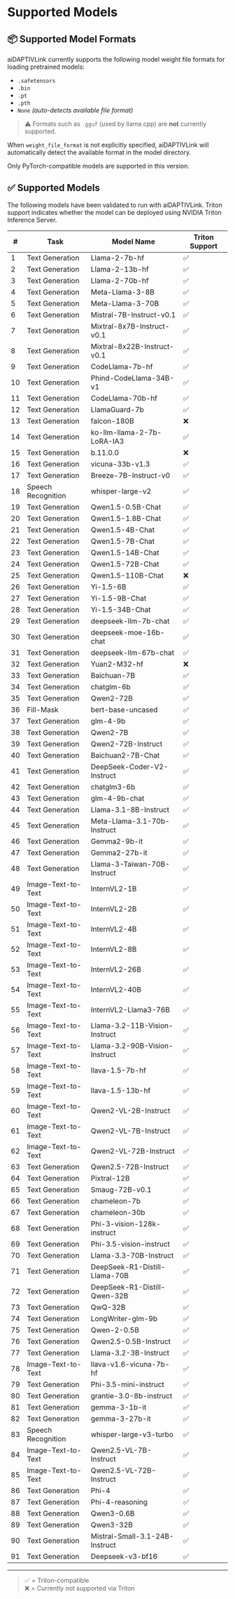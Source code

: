 # Supported Models

## 📦 Supported Model Formats

aiDAPTIVLink currently supports the following model weight file formats for loading pretrained models:

- `.safetensors`
- `.bin`
- `.pt`
- `.pth`
- `None` *(auto-detects available file format)*

> ⚠️ Formats such as `.gguf` (used by llama.cpp) are **not** currently supported.

When `weight_file_format` is not explicitly specified, aiDAPTIVLink will automatically detect the available format in the model directory.

Only PyTorch-compatible models are supported in this version.

## ✅ Supported Models

The following models have been validated to run with aiDAPTIVLink. Triton support indicates whether the model can be deployed using NVIDIA Triton Inference Server.

| #  | Task                    | Model Name                        | Triton Support |
|----|-------------------------|-----------------------------------|----------------|
| 1  | Text Generation         | Llama-2-7b-hf                     | ✅             |
| 2  | Text Generation         | Llama-2-13b-hf                    | ✅             |
| 3  | Text Generation         | Llama-2-70b-hf                    | ✅             |
| 4  | Text Generation         | Meta-Llama-3-8B                  | ✅             |
| 5  | Text Generation         | Meta-Llama-3-70B                 | ✅             |
| 6  | Text Generation         | Mistral-7B-Instruct-v0.1         | ✅             |
| 7  | Text Generation         | Mixtral-8x7B-Instruct-v0.1       | ✅             |
| 8  | Text Generation         | Mixtral-8x22B-Instruct-v0.1      | ✅             |
| 9  | Text Generation         | CodeLlama-7b-hf                  | ✅             |
| 10 | Text Generation         | Phind-CodeLlama-34B-v1           | ✅             |
| 11 | Text Generation         | CodeLlama-70b-hf                 | ✅             |
| 12 | Text Generation         | LlamaGuard-7b                    | ✅             |
| 13 | Text Generation         | falcon-180B                      | ❌             |
| 14 | Text Generation         | ko-llm-llama-2-7b-LoRA-IA3       | ✅             |
| 15 | Text Generation         | b.11.0.0                         | ❌             |
| 16 | Text Generation         | vicuna-33b-v1.3                  | ✅             |
| 17 | Text Generation         | Breeze-7B-Instruct-v0            | ✅             |
| 18 | Speech Recognition      | whisper-large-v2                 | ✅             |
| 19 | Text Generation         | Qwen1.5-0.5B-Chat                | ✅             |
| 20 | Text Generation         | Qwen1.5-1.8B-Chat                | ✅             |
| 21 | Text Generation         | Qwen1.5-4B-Chat                  | ✅             |
| 22 | Text Generation         | Qwen1.5-7B-Chat                  | ✅             |
| 23 | Text Generation         | Qwen1.5-14B-Chat                 | ✅             |
| 24 | Text Generation         | Qwen1.5-72B-Chat                 | ✅             |
| 25 | Text Generation         | Qwen1.5-110B-Chat                | ❌             |
| 26 | Text Generation         | Yi-1.5-6B                        | ✅             |
| 27 | Text Generation         | Yi-1.5-9B-Chat                   | ✅             |
| 28 | Text Generation         | Yi-1.5-34B-Chat                  | ✅             |
| 29 | Text Generation         | deepseek-llm-7b-chat             | ✅             |
| 30 | Text Generation         | deepseek-moe-16b-chat            | ✅             |
| 31 | Text Generation         | deepseek-llm-67b-chat            | ✅             |
| 32 | Text Generation         | Yuan2-M32-hf                     | ❌             |
| 33 | Text Generation         | Baichuan-7B                      | ✅             |
| 34 | Text Generation         | chatglm-6b                       | ✅             |
| 35 | Text Generation         | Qwen2-72B                        | ✅             |
| 36 | Fill-Mask               | bert-base-uncased                | ✅             |
| 37 | Text Generation         | glm-4-9b                         | ✅             |
| 38 | Text Generation         | Qwen2-7B                         | ✅             |
| 39 | Text Generation         | Qwen2-72B-Instruct               | ✅             |
| 40 | Text Generation         | Baichuan2-7B-Chat                | ✅             |
| 41 | Text Generation         | DeepSeek-Coder-V2-Instruct       | ✅             |
| 42 | Text Generation         | chatglm3-6b                      | ✅             |
| 43 | Text Generation         | glm-4-9b-chat                    | ✅             |
| 44 | Text Generation         | Llama-3.1-8B-Instruct            | ✅             |
| 45 | Text Generation         | Meta-Llama-3.1-70b-Instruct      | ✅             |
| 46 | Text Generation         | Gemma2-9b-it                     | ✅             |
| 47 | Text Generation         | Gemma2-27b-it                    | ✅             |
| 48 | Text Generation         | Llama-3-Taiwan-70B-Instruct      | ✅             |
| 49 | Image-Text-to-Text      | InternVL2-1B                     | ✅             |
| 50 | Image-Text-to-Text      | InternVL2-2B                     | ✅             |
| 51 | Image-Text-to-Text      | InternVL2-4B                     | ✅             |
| 52 | Image-Text-to-Text      | InternVL2-8B                     | ✅             |
| 53 | Image-Text-to-Text      | InternVL2-26B                    | ✅             |
| 54 | Image-Text-to-Text      | InternVL2-40B                    | ✅             |
| 55 | Image-Text-to-Text      | InternVL2-Llama3-76B             | ✅             |
| 56 | Image-Text-to-Text      | Llama-3.2-11B-Vision-Instruct    | ✅             |
| 57 | Image-Text-to-Text      | Llama-3.2-90B-Vision-Instruct    | ✅             |
| 58 | Image-Text-to-Text      | llava-1.5-7b-hf                  | ✅             |
| 59 | Image-Text-to-Text      | llava-1.5-13b-hf                 | ✅             |
| 60 | Image-Text-to-Text      | Qwen2-VL-2B-Instruct             | ✅             |
| 61 | Image-Text-to-Text      | Qwen2-VL-7B-Instruct             | ✅             |
| 62 | Image-Text-to-Text      | Qwen2-VL-72B-Instruct            | ✅             |
| 63 | Text Generation         | Qwen2.5-72B-Instruct             | ✅             |
| 64 | Text Generation         | Pixtral-12B                      | ✅             |
| 65 | Text Generation         | Smaug-72B-v0.1                   | ✅             |
| 66 | Text Generation         | chameleon-7b                    | ✅             |
| 67 | Text Generation         | chameleon-30b                   | ✅             |
| 68 | Text Generation         | Phi-3-vision-128k-instruct       | ✅             |
| 69 | Text Generation         | Phi-3.5-vision-instruct          | ✅             |
| 70 | Text Generation         | Llama-3.3-70B-Instruct           | ✅             |
| 71 | Text Generation         | DeepSeek-R1-Distill-Llama-70B    | ✅             |
| 72 | Text Generation         | DeepSeek-R1-Distill-Qwen-32B     | ✅             |
| 73 | Text Generation         | QwQ-32B                          | ✅             |
| 74 | Text Generation         | LongWriter-glm-9b               | ✅             |
| 75 | Text Generation         | Qwen-2-0.5B                     | ✅             |
| 76 | Text Generation         | Qwen2.5-0.5B-Instruct            | ✅             |
| 77 | Text Generation         | Llama-3.2-3B-Instruct            | ✅             |
| 78 | Image-Text-to-Text      | llava-v1.6-vicuna-7b-hf          | ✅             |
| 79 | Text Generation         | Phi-3.5-mini-instruct            | ✅             |
| 80 | Text Generation         | grantie-3.0-8b-instruct          | ✅             |
| 81 | Text Generation         | gemma-3-1b-it                    | ✅             |
| 82 | Text Generation         | gemma-3-27b-it                   | ✅             |
| 83 | Speech Recognition      | whisper-large-v3-turbo           | ✅             |
| 84 | Image-Text-to-Text      | Qwen2.5-VL-7B-Instruct           | ✅             |
| 85 | Image-Text-to-Text      | Qwen2.5-VL-72B-Instruct          | ✅             |
| 86 | Text Generation         | Phi-4                            | ✅             |
| 87 | Text Generation         | Phi-4-reasoning                  | ✅             |
| 88 | Text Generation         | Qwen3-0.6B                       | ✅             |
| 89 | Text Generation         | Qwen3-32B                        | ✅             |
| 90 | Text Generation         | Mistral-Small-3.1-24B-Instruct   | ✅             |
| 91 | Text Generation         | Deepseek-v3-bf16                 | ✅             |

---

> ✅ = Triton-compatible  
> ❌ = Currently not supported via Triton

